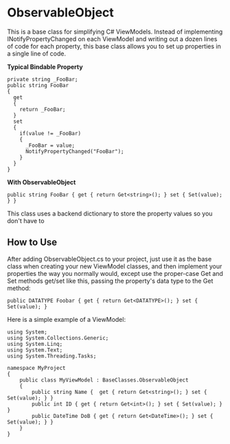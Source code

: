 # ObservableObject
This is a base class for simplifying C# ViewModels. Instead of implementing INotifyPropertyChanged on each ViewModel and writing out a dozen lines of code for each property, this base class allows you to set up properties in a single line of code.

**Typical Bindable Property**
```
private string _FooBar;
public string FooBar
{
  get
  {
    return _FooBar;
  }
  set
  {
    if(value != _FooBar)
    {
      _FooBar = value;
      NotifyPropertyChanged("FooBar");
    }
  }
}
```

**With ObservableObject**
```
public string FooBar { get { return Get<string>(); } set { Set(value); } }
```




This class uses a backend dictionary to store the property values so you don't have to 

## How to Use
After adding ObservableObject.cs to your project, just use it as the base class when creating your new ViewModel classes, and then implement your properties the way you normally would, except use the proper-case Get and Set methods get/set like this, passing the property's data type to the Get method:

`public DATATYPE Foobar { get { return Get<DATATYPE>(); } set { Set(value); }`

Here is a simple example of a ViewModel:

```
using System;
using System.Collections.Generic;
using System.Linq;
using System.Text;
using System.Threading.Tasks;

namespace MyProject
{
    public class MyViewModel : BaseClasses.ObservableObject
    {
        public string Name {  get { return Get<string>(); } set { Set(value); } }
        public int ID { get { return Get<int>(); } set { Set(value); } }
        public DateTime DoB { get { return Get<DateTime>(); } set { Set(value); } }
    }
}
```
